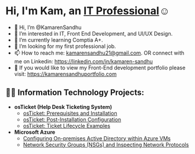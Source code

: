 <h1>Hi, I'm Kam, an <a href="https://linkedin.com/in/kamaren-sandhu">IT Professional</a>☺</h1>

- 👋 Hi, I’m @KamarenSandhu
- 👀 I’m interested in IT, Front End Development, and UI/UX Design.
- 🌱 I’m currently learning Comptia A+.
- 💞️ I’m looking for my first professional job.
- 📫 How to reach me: kamarensandhu21@gmail.com. OR connect with me on Linkedin: https://linkedin.com/in/kamaren-sandhu
- 📖 If you would like to view my Front-End development portfolio please visit: https://kamarensandhuportfolio.com 

<h2>👨‍💻 Information Technology Projects:</h2>

- <b>osTicket (Help Desk Ticketing System)</b>
  - [osTicket: Prerequisites and Installation](https://github.com/kamarensandhu/osticket-prereqs)
  - [osTicket: Post-Installation Configuration](https://github.com/kamarensandhu/post-install-config)
  - [osTicket: Ticket Lifecycle Examples](https://github.com/kamarensandhu/ticket-lifecycle)
- <b>Microsoft Azure</b>
  - [Configuring On-premises Active Directory within Azure VMs](https://github.com/kamarensandhu/configure-ad)
  - [Network Security Groups (NSGs) and Inspecting Network Protocols](https://github.com/kamarensandhu/azure-network-protocols)


<!---
KamarenSandhu/KamarenSandhu is a ✨ special ✨ repository because its `README.md` (this file) appears on your GitHub profile.
You can click the Preview link to take a look at your changes.
--->
